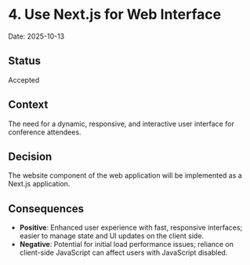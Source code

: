 # 4. Use Next.js for Web Interface

Date: 2025-10-13

## Status

Accepted

## Context

The need for a dynamic, responsive, and interactive user interface for conference attendees.

## Decision

The website component of the web application will be implemented as a Next.js application.

## Consequences

* **Positive**: Enhanced user experience with fast, responsive interfaces; easier to manage state and UI updates on the client side.
* **Negative**: Potential for initial load performance issues; reliance on client-side JavaScript can affect users with JavaScript disabled.
